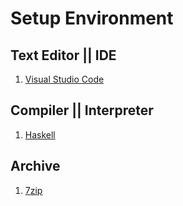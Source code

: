 # Setup Environment

## Text Editor || IDE

1. [Visual Studio Code](text-editor/1.visual-studio-code.md)

## Compiler || Interpreter

1. [Haskell](compiler-interpreter/1.haskell.md)

## Archive

1. [7zip]()